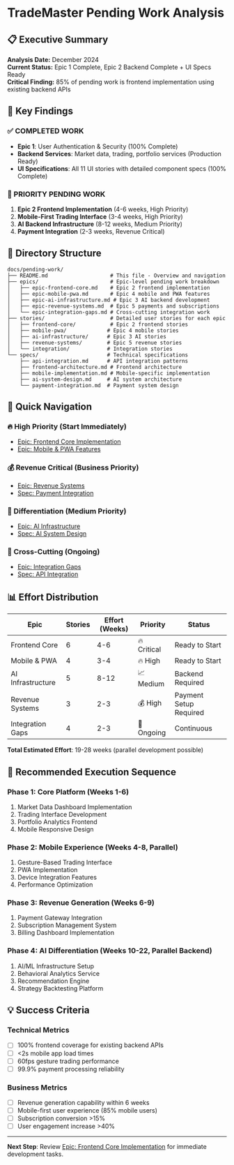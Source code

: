 # TradeMaster Pending Work Analysis

## 📋 Executive Summary

**Analysis Date:** December 2024  
**Current Status:** Epic 1 Complete, Epic 2 Backend Complete + UI Specs Ready  
**Critical Finding:** 85% of pending work is frontend implementation using existing backend APIs  

## 🎯 Key Findings

### ✅ COMPLETED WORK
- **Epic 1**: User Authentication & Security (100% Complete)
- **Backend Services**: Market data, trading, portfolio services (Production Ready)
- **UI Specifications**: All 11 UI stories with detailed component specs (100% Complete)

### 🔄 PRIORITY PENDING WORK
1. **Epic 2 Frontend Implementation** (4-6 weeks, High Priority)
2. **Mobile-First Trading Interface** (3-4 weeks, High Priority) 
3. **AI Backend Infrastructure** (8-12 weeks, Medium Priority)
4. **Payment Integration** (2-3 weeks, Revenue Critical)

## 📁 Directory Structure

```
docs/pending-work/
├── README.md                    # This file - Overview and navigation
├── epics/                       # Epic-level pending work breakdown
│   ├── epic-frontend-core.md    # Epic 2 frontend implementation
│   ├── epic-mobile-pwa.md       # Epic 4 mobile and PWA features
│   ├── epic-ai-infrastructure.md # Epic 3 AI backend development
│   ├── epic-revenue-systems.md  # Epic 5 payments and subscriptions
│   └── epic-integration-gaps.md # Cross-cutting integration work
├── stories/                     # Detailed user stories for each epic
│   ├── frontend-core/           # Epic 2 frontend stories
│   ├── mobile-pwa/             # Epic 4 mobile stories  
│   ├── ai-infrastructure/      # Epic 3 AI stories
│   ├── revenue-systems/        # Epic 5 revenue stories
│   └── integration/            # Integration stories
└── specs/                      # Technical specifications
    ├── api-integration.md      # API integration patterns
    ├── frontend-architecture.md # Frontend architecture
    ├── mobile-implementation.md # Mobile-specific implementation
    ├── ai-system-design.md     # AI system architecture
    └── payment-integration.md  # Payment system design
```

## 🚀 Quick Navigation

### 🔥 High Priority (Start Immediately)
- [Epic: Frontend Core Implementation](./epics/epic-frontend-core.md)
- [Epic: Mobile & PWA Features](./epics/epic-mobile-pwa.md)

### 💰 Revenue Critical (Business Priority)
- [Epic: Revenue Systems](./epics/epic-revenue-systems.md)
- [Spec: Payment Integration](./specs/payment-integration.md)

### 🧠 Differentiation (Medium Priority)
- [Epic: AI Infrastructure](./epics/epic-ai-infrastructure.md)
- [Spec: AI System Design](./specs/ai-system-design.md)

### 🔧 Cross-Cutting (Ongoing)
- [Epic: Integration Gaps](./epics/epic-integration-gaps.md)
- [Spec: API Integration](./specs/api-integration.md)

## 📊 Effort Distribution

| Epic | Stories | Effort (Weeks) | Priority | Status |
|------|---------|----------------|-----------|--------|
| Frontend Core | 6 | 4-6 | 🔥 Critical | Ready to Start |
| Mobile & PWA | 4 | 3-4 | 🔥 High | Ready to Start |
| AI Infrastructure | 5 | 8-12 | 📈 Medium | Backend Required |
| Revenue Systems | 3 | 2-3 | 💰 High | Payment Setup Required |
| Integration Gaps | 4 | 2-3 | 🔧 Ongoing | Continuous |

**Total Estimated Effort**: 19-28 weeks (parallel development possible)

## 🎯 Recommended Execution Sequence

### Phase 1: Core Platform (Weeks 1-6)
1. Market Data Dashboard Implementation
2. Trading Interface Development  
3. Portfolio Analytics Frontend
4. Mobile Responsive Design

### Phase 2: Mobile Experience (Weeks 4-8, Parallel)
1. Gesture-Based Trading Interface
2. PWA Implementation
3. Device Integration Features
4. Performance Optimization

### Phase 3: Revenue Generation (Weeks 6-9)
1. Payment Gateway Integration
2. Subscription Management System
3. Billing Dashboard Implementation

### Phase 4: AI Differentiation (Weeks 10-22, Parallel Backend)
1. AI/ML Infrastructure Setup
2. Behavioral Analytics Service
3. Recommendation Engine
4. Strategy Backtesting Platform

## 💡 Success Criteria

### Technical Metrics
- [ ] 100% frontend coverage for existing backend APIs
- [ ] <2s mobile app load times
- [ ] 60fps gesture trading performance
- [ ] 99.9% payment processing reliability

### Business Metrics
- [ ] Revenue generation capability within 6 weeks
- [ ] Mobile-first user experience (85% mobile users)
- [ ] Subscription conversion >15%
- [ ] User engagement increase >40%

---

**Next Step**: Review [Epic: Frontend Core Implementation](./epics/epic-frontend-core.md) for immediate development tasks.